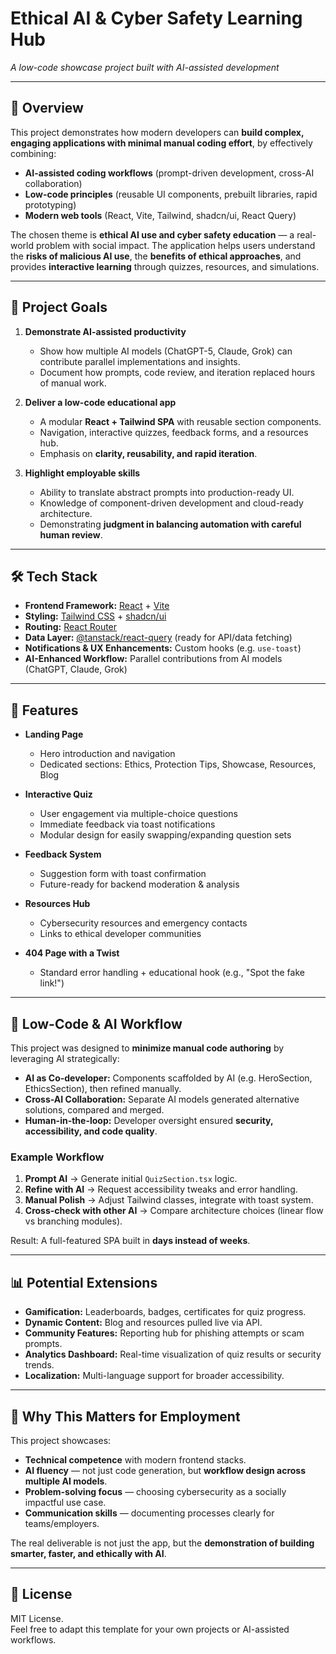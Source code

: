 # Ethical AI & Cyber Safety Learning Hub
_A low-code showcase project built with AI-assisted development_

---

## 📖 Overview

This project demonstrates how modern developers can **build complex, engaging applications with minimal manual coding effort**, by effectively combining:

- **AI-assisted coding workflows** (prompt-driven development, cross-AI collaboration)
- **Low-code principles** (reusable UI components, prebuilt libraries, rapid prototyping)
- **Modern web tools** (React, Vite, Tailwind, shadcn/ui, React Query)

The chosen theme is **ethical AI use and cyber safety education** — a real-world problem with social impact. The application helps users understand the **risks of malicious AI use**, the **benefits of ethical approaches**, and provides **interactive learning** through quizzes, resources, and simulations.

---

## 🎯 Project Goals

1. **Demonstrate AI-assisted productivity**  
   - Show how multiple AI models (ChatGPT-5, Claude, Grok) can contribute parallel implementations and insights.  
   - Document how prompts, code review, and iteration replaced hours of manual work.

2. **Deliver a low-code educational app**  
   - A modular **React + Tailwind SPA** with reusable section components.  
   - Navigation, interactive quizzes, feedback forms, and a resources hub.  
   - Emphasis on **clarity, reusability, and rapid iteration**.

3. **Highlight employable skills**  
   - Ability to translate abstract prompts into production-ready UI.  
   - Knowledge of component-driven development and cloud-ready architecture.  
   - Demonstrating **judgment in balancing automation with careful human review**.

---

## 🛠️ Tech Stack

- **Frontend Framework:** [React](https://react.dev/) + [Vite](https://vitejs.dev/)  
- **Styling:** [Tailwind CSS](https://tailwindcss.com/) + [shadcn/ui](https://ui.shadcn.com/)  
- **Routing:** [React Router](https://reactrouter.com/)  
- **Data Layer:** [@tanstack/react-query](https://tanstack.com/query/latest) (ready for API/data fetching)  
- **Notifications & UX Enhancements:** Custom hooks (e.g. `use-toast`)  
- **AI-Enhanced Workflow:** Parallel contributions from AI models (ChatGPT, Claude, Grok)  

---

## 🧩 Features

- **Landing Page**  
  - Hero introduction and navigation  
  - Dedicated sections: Ethics, Protection Tips, Showcase, Resources, Blog  

- **Interactive Quiz**  
  - User engagement via multiple-choice questions  
  - Immediate feedback via toast notifications  
  - Modular design for easily swapping/expanding question sets  

- **Feedback System**  
  - Suggestion form with toast confirmation  
  - Future-ready for backend moderation & analysis  

- **Resources Hub**  
  - Cybersecurity resources and emergency contacts  
  - Links to ethical developer communities  

- **404 Page with a Twist**  
  - Standard error handling + educational hook (e.g., "Spot the fake link!")  

---

## 🚀 Low-Code & AI Workflow

This project was designed to **minimize manual code authoring** by leveraging AI strategically:

- **AI as Co-developer:** Components scaffolded by AI (e.g. HeroSection, EthicsSection), then refined manually.  
- **Cross-AI Collaboration:** Separate AI models generated alternative solutions, compared and merged.  
- **Human-in-the-loop:** Developer oversight ensured **security, accessibility, and code quality**.  

### Example Workflow
1. **Prompt AI** → Generate initial `QuizSection.tsx` logic.  
2. **Refine with AI** → Request accessibility tweaks and error handling.  
3. **Manual Polish** → Adjust Tailwind classes, integrate with toast system.  
4. **Cross-check with other AI** → Compare architecture choices (linear flow vs branching modules).  

Result: A full-featured SPA built in **days instead of weeks**.

---

## 📊 Potential Extensions

- **Gamification:** Leaderboards, badges, certificates for quiz progress.  
- **Dynamic Content:** Blog and resources pulled live via API.  
- **Community Features:** Reporting hub for phishing attempts or scam prompts.  
- **Analytics Dashboard:** Real-time visualization of quiz results or security trends.  
- **Localization:** Multi-language support for broader accessibility.  

---

## 📌 Why This Matters for Employment

This project showcases:

- **Technical competence** with modern frontend stacks.  
- **AI fluency** — not just code generation, but **workflow design across multiple AI models**.  
- **Problem-solving focus** — choosing cybersecurity as a socially impactful use case.  
- **Communication skills** — documenting processes clearly for teams/employers.  

The real deliverable is not just the app, but the **demonstration of building smarter, faster, and ethically with AI**.

---

## 📝 License

MIT License.  
Feel free to adapt this template for your own projects or AI-assisted workflows.
